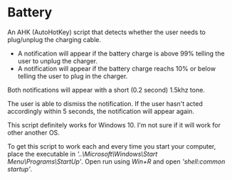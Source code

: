 # Battery
An AHK (AutoHotKey) script that detects whether the user needs to plug/unplug the charging cable.

- A notification will appear if the battery charge is above 99% telling the user to unplug the charger.
- A notification will appear if the battery charge reachs 10% or below telling the user to plug in the charger.

Both notifications will appear with a short (0.2 second) 1.5khz tone.

The user is able to dismiss the notification. If the user hasn't acted accordingly within 5 seconds, the notification will appear again.


This script definitely works for Windows 10. I'm not sure if it will work for other another OS.


To get this script to work each and every time you start your computer, place the executable in *'..\Microsoft\Windows\Start Menu\Programs\StartUp'*. Open run using *Win+R* and open *'shell:common startup'*.
